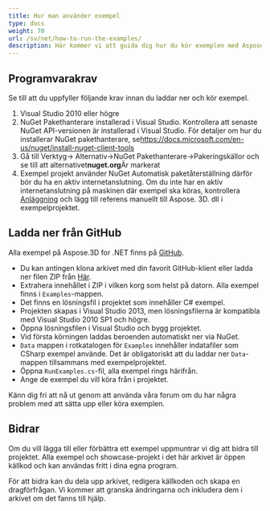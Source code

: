 ```yaml
---
title: Hur man använder exempel
type: docs
weight: 70
url: /sv/net/how-to-run-the-examples/
description: Här kommer vi att guida dig hur du kör exemplen med Aspose.3D for .NET.
---
```

##  **Programvarakrav**
Se till att du uppfyller följande krav innan du laddar ner och kör exempel.

1. Visual Studio 2010 eller högre
1. NuGet Pakethanterare installerad i Visual Studio. Kontrollera att senaste NuGet API-versionen är installerad i Visual Studio. För detaljer om hur du installerar NuGet pakethanterare, se<https://docs.microsoft.com/en-us/nuget/install-nuget-client-tools>
1. Gå till Verktyg-> Alternativ->NuGet Pakethanterare->Pakeringskällor och se till att alternativet**nuget.org**Är markerat
1. Exempel projekt använder NuGet Automatisk paketåterställning därför bör du ha en aktiv internetanslutning. Om du inte har en aktiv internetanslutning på maskinen där exempel ska köras, kontrollera [Anläggning](/3d/sv/net/installation/) och lägg till referens manuellt till Aspose. 3D. dll i exempelprojektet.
##  **Ladda ner från GitHub**
Alla exempel på Aspose.3D for .NET finns på [GitHub](https://github.com/aspose-3d/Aspose.3D-for-.NET).

- Du kan antingen klona arkivet med din favorit GitHub-klient eller ladda ner filen ZIP från [Här](https://github.com/aspose-3d/Aspose.3D-for-.NET/archive/master.zip).
- Extrahera innehållet i ZIP i vilken korg som helst på datorn. Alla exempel finns i `Examples`-mappen.
- Det finns en lösningsfil i projektet som innehåller C# exempel.
- Projekten skapas i Visual Studio 2013, men lösningsfilerna är kompatibla med Visual Studio 2010 SP1 och högre.
- Öppna lösningsfilen i Visual Studio och bygg projektet.
- Vid första körningen laddas beroenden automatiskt ner via NuGet.
- `Data` mappen i rotkatalogen för `Examples` innehåller indatafiler som CSharp exempel använde. Det är obligatoriskt att du laddar ner `Data`-mappen tillsammans med exempelprojektet.
- Öppna `RunExamples.cs`-fil, alla exempel rings härifrån.
- Ange de exempel du vill köra från i projektet.

Känn dig fri att nå ut genom att använda våra forum om du har några problem med att sätta upp eller köra exemplen.
##  **Bidrar**
Om du vill lägga till eller förbättra ett exempel uppmuntrar vi dig att bidra till projektet. Alla exempel och showcase-projekt i det här arkivet är öppen källkod och kan användas fritt i dina egna program.

För att bidra kan du dela upp arkivet, redigera källkoden och skapa en dragförfrågan. Vi kommer att granska ändringarna och inkludera dem i arkivet om det fanns till hjälp.
